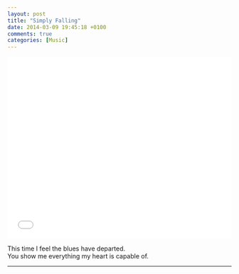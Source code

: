 ```yaml
---
layout: post
title: "Simply Falling"
date: 2014-03-09 19:45:18 +0100
comments: true
categories: [Music]
---
```


<iframe src="//www.youtube.com/embed/9Pes54J8PVw?hl=hu_HU&hd=1&vq=hd720&rel=0&showinfo=0&modestbranding=0&autohide=1&showsearch=0&version=3&fs=1&iv_load_policy=3" width="100%" height="410" frameborder="0" allowfullscreen></iframe>

This time I feel the blues have departed.  
You show me everything my heart is capable of.

---
